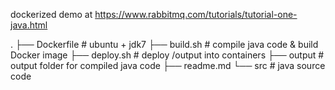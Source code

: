dockerized demo at https://www.rabbitmq.com/tutorials/tutorial-one-java.html

.
├── Dockerfile	# ubuntu + jdk7
├── build.sh 	# compile java code & build Docker image
├── deploy.sh 	# deploy /output into containers
├── output		# output folder for compiled java code
├── readme.md
└── src 		# java source code
